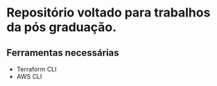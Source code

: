 # Repositório voltado para trabalhos da pós graduação.

## Ferramentas necessárias

- Terraform CLI
- AWS CLI